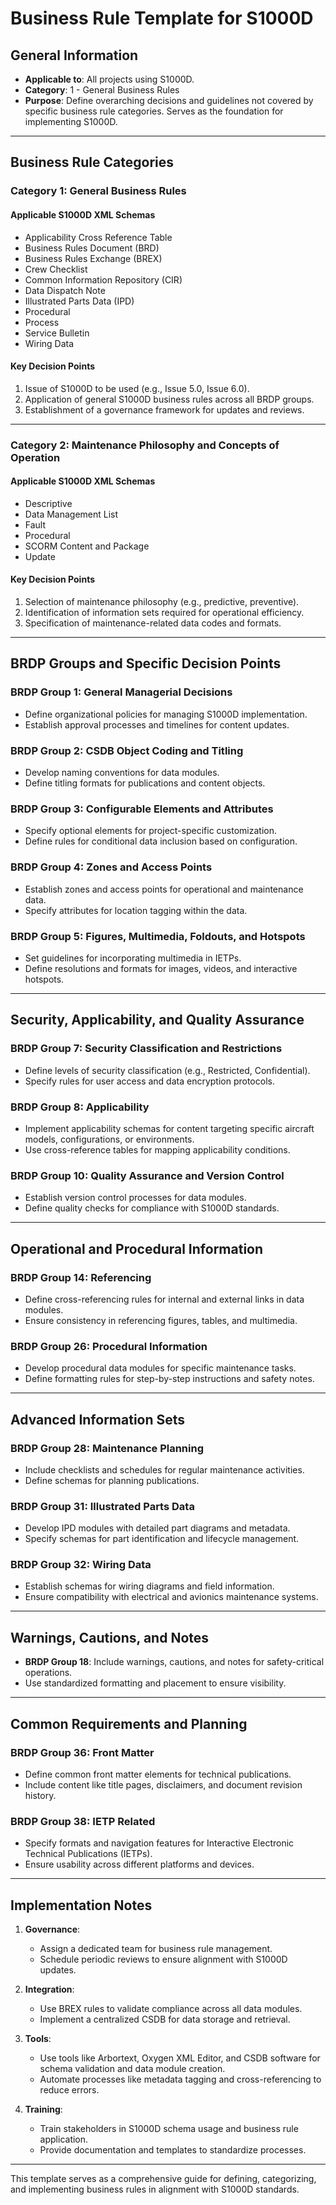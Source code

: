 # Business Rule Template for S1000D

## General Information
- **Applicable to**: All projects using S1000D.
- **Category**: 1 - General Business Rules  
- **Purpose**: Define overarching decisions and guidelines not covered by specific business rule categories. Serves as the foundation for implementing S1000D.

---

## Business Rule Categories

### **Category 1: General Business Rules**
#### **Applicable S1000D XML Schemas**
- Applicability Cross Reference Table
- Business Rules Document (BRD)
- Business Rules Exchange (BREX)
- Crew Checklist
- Common Information Repository (CIR)
- Data Dispatch Note
- Illustrated Parts Data (IPD)
- Procedural
- Process
- Service Bulletin
- Wiring Data

#### **Key Decision Points**
1. Issue of S1000D to be used (e.g., Issue 5.0, Issue 6.0).
2. Application of general S1000D business rules across all BRDP groups.
3. Establishment of a governance framework for updates and reviews.

---

### **Category 2: Maintenance Philosophy and Concepts of Operation**
#### **Applicable S1000D XML Schemas**
- Descriptive
- Data Management List
- Fault
- Procedural
- SCORM Content and Package
- Update

#### **Key Decision Points**
1. Selection of maintenance philosophy (e.g., predictive, preventive).
2. Identification of information sets required for operational efficiency.
3. Specification of maintenance-related data codes and formats.

---

## BRDP Groups and Specific Decision Points

### **BRDP Group 1: General Managerial Decisions**
- Define organizational policies for managing S1000D implementation.
- Establish approval processes and timelines for content updates.

### **BRDP Group 2: CSDB Object Coding and Titling**
- Develop naming conventions for data modules.
- Define titling formats for publications and content objects.

### **BRDP Group 3: Configurable Elements and Attributes**
- Specify optional elements for project-specific customization.
- Define rules for conditional data inclusion based on configuration.

### **BRDP Group 4: Zones and Access Points**
- Establish zones and access points for operational and maintenance data.
- Specify attributes for location tagging within the data.

### **BRDP Group 5: Figures, Multimedia, Foldouts, and Hotspots**
- Set guidelines for incorporating multimedia in IETPs.
- Define resolutions and formats for images, videos, and interactive hotspots.

---

## Security, Applicability, and Quality Assurance

### **BRDP Group 7: Security Classification and Restrictions**
- Define levels of security classification (e.g., Restricted, Confidential).
- Specify rules for user access and data encryption protocols.

### **BRDP Group 8: Applicability**
- Implement applicability schemas for content targeting specific aircraft models, configurations, or environments.
- Use cross-reference tables for mapping applicability conditions.

### **BRDP Group 10: Quality Assurance and Version Control**
- Establish version control processes for data modules.
- Define quality checks for compliance with S1000D standards.

---

## Operational and Procedural Information

### **BRDP Group 14: Referencing**
- Define cross-referencing rules for internal and external links in data modules.
- Ensure consistency in referencing figures, tables, and multimedia.

### **BRDP Group 26: Procedural Information**
- Develop procedural data modules for specific maintenance tasks.
- Define formatting rules for step-by-step instructions and safety notes.

---

## Advanced Information Sets

### **BRDP Group 28: Maintenance Planning**
- Include checklists and schedules for regular maintenance activities.
- Define schemas for planning publications.

### **BRDP Group 31: Illustrated Parts Data**
- Develop IPD modules with detailed part diagrams and metadata.
- Specify schemas for part identification and lifecycle management.

### **BRDP Group 32: Wiring Data**
- Establish schemas for wiring diagrams and field information.
- Ensure compatibility with electrical and avionics maintenance systems.

---

## Warnings, Cautions, and Notes
- **BRDP Group 18**: Include warnings, cautions, and notes for safety-critical operations.
- Use standardized formatting and placement to ensure visibility.

---

## Common Requirements and Planning

### **BRDP Group 36: Front Matter**
- Define common front matter elements for technical publications.
- Include content like title pages, disclaimers, and document revision history.

### **BRDP Group 38: IETP Related**
- Specify formats and navigation features for Interactive Electronic Technical Publications (IETPs).
- Ensure usability across different platforms and devices.

---

## Implementation Notes

1. **Governance**:
   - Assign a dedicated team for business rule management.
   - Schedule periodic reviews to ensure alignment with S1000D updates.

2. **Integration**:
   - Use BREX rules to validate compliance across all data modules.
   - Implement a centralized CSDB for data storage and retrieval.

3. **Tools**:
   - Use tools like Arbortext, Oxygen XML Editor, and CSDB software for schema validation and data module creation.
   - Automate processes like metadata tagging and cross-referencing to reduce errors.

4. **Training**:
   - Train stakeholders in S1000D schema usage and business rule application.
   - Provide documentation and templates to standardize processes.

---

This template serves as a comprehensive guide for defining, categorizing, and implementing business rules in alignment with S1000D standards.
